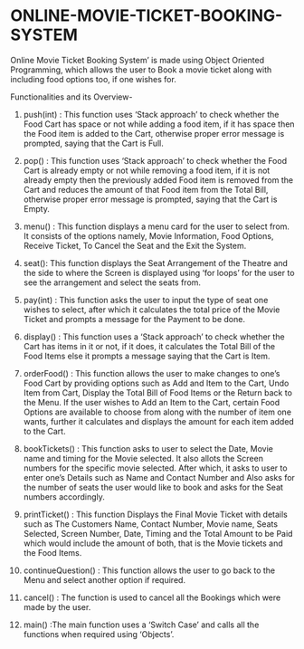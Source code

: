 # ONLINE-MOVIE-TICKET-BOOKING-SYSTEM
Online Movie Ticket Booking System’ is made using Object  Oriented Programming, which allows the user to Book a movie ticket  along with including food options too, if one wishes for.

Functionalities and its Overview-
1. push(int) :
This function uses ‘Stack approach’ to check whether the Food Cart has 
space or not while adding a food item, if it has space then the Food item 
is added to the Cart, otherwise proper error message is prompted, saying 
that the Cart is Full.

2. pop() :
This function uses ‘Stack approach’ to check whether the Food Cart is 
already empty or not while removing a food item, if it is not already 
empty then the previously added Food item is removed from the Cart 
and reduces the amount of that Food item from the Total Bill, otherwise 
proper error message is prompted, saying that the Cart is Empty.

3. menu() :
This function displays a menu card for the user to select from. It consists 
of the options namely, Movie Information, Food Options, Receive 
Ticket, To Cancel the Seat and the Exit the System.

4. seat():
This function displays the Seat Arrangement of the Theatre and the side 
to where the Screen is displayed using ‘for loops’ for the user to see the 
arrangement and select the seats from.

5. pay(int) :
This function asks the user to input the type of seat one wishes to select, 
after which it calculates the total price of the Movie Ticket and prompts 
a message for the Payment to be done.

6. display() :
This function uses a ‘Stack approach’ to check whether the Cart has 
items in it or not, if it does, it calculates the Total Bill of the Food Items 
else it prompts a message saying that the Cart is Item.

7. orderFood() :
This function allows the user to make changes to one’s Food Cart by 
providing options such as Add and Item to the Cart, Undo Item from 
Cart, Display the Total Bill of Food Items or the Return back to the 
Menu. If the user wishes to Add an Item to the Cart, certain Food Options are 
available to choose from along with the number of item one wants, 
further it calculates and displays the amount for each item added to the 
Cart.

8. bookTickets() :
This function asks to user to select the Date, Movie name and timing for 
the Movie selected. It also allots the Screen numbers for the specific 
movie selected. After which, it asks to user to enter one’s Details such as 
Name and Contact Number and Also asks for the number of seats the 
user would like to book and asks for the Seat numbers accordingly.

9. printTicket() :
This function Displays the Final Movie Ticket with details such as The 
Customers Name, Contact Number, Movie name, Seats Selected, Screen 
Number, Date, Timing and the Total Amount to be Paid which would 
include the amount of both, that is the Movie tickets and the Food Items.

10. continueQuestion() :
This function allows the user to go back to the Menu and select another 
option if required.

11. cancel() :
The function is used to cancel all the Bookings which were made by the 
user.

12. main() :The main function uses a ‘Switch Case’ and calls all the 
functions when required using ‘Objects’.
